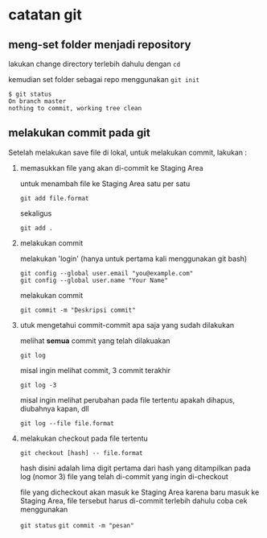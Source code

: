 # catatan git

## meng-set folder menjadi repository

lakukan change directory terlebih dahulu dengan `cd`

kemudian set folder sebagai repo menggunakan `git init`

```git
$ git status
On branch master
nothing to commit, working tree clean
```

## melakukan commit pada git

Setelah melakukan save file di lokal, untuk melakukan commit, lakukan :

1. memasukkan file yang akan di-commit ke Staging Area

    untuk menambah file ke Staging Area satu per satu

    `git add file.format`

    sekaligus

    `git add .`

2. melakukan commit

    melakukan 'login' (hanya untuk pertama kali menggunakan git bash)

    ```git
    git config --global user.email "you@example.com"
    git config --global user.name "Your Name"
    ```

    melakukan commit

    `git commit -m "Deskripsi commit"`

3. utuk mengetahui commit-commit apa saja yang sudah dilakukan

    melihat **semua** commit yang telah dilakuakan

    `git log`

    misal ingin melihat commit, 3 commit terakhir

    `git log -3`

    misal ingin melihat perubahan pada file tertentu apakah dihapus, diubahnya kapan, dll

    `git log --file file.format`

4. melakukan checkout pada file tertentu

    `git checkout [hash] -- file.format`

    hash disini adalah lima digit pertama dari hash yang ditampilkan pada log (nomor 3) file yang telah di-commit yang ingin di-checkout

    file yang dicheckout akan masuk ke Staging Area
    karena baru masuk ke Staging Area, file tersebut harus di-commit terlebih dahulu
    coba cek menggunakan

    `git status`
    `git commit -m "pesan"`

